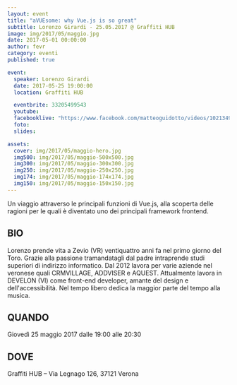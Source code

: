 ```yaml
---
layout: event
title: "aVUEsome: why Vue.js is so great"
subtitle: Lorenzo Girardi - 25.05.2017 @ Graffiti HUB
image: img/2017/05/maggio.jpg
date: 2017-05-01 00:00:00
author: fevr
category: eventi
published: true

event:
  speaker: Lorenzo Girardi
  date: 2017-05-25 19:00:00
  location: Graffiti HUB

  eventbrite: 33205499543
  youtube:
  facebooklive: "https://www.facebook.com/matteoguidotto/videos/10213490732766611/"
  foto: 
  slides:

assets:
  cover: img/2017/05/maggio-hero.jpg
  img500: img/2017/05/maggio-500x500.jpg
  img300: img/2017/05/maggio-300x300.jpg
  img250: img/2017/05/maggio-250x250.jpg
  img174: img/2017/05/maggio-174x174.jpg
  img150: img/2017/05/maggio-150x150.jpg
---
```


Un viaggio attraverso le principali funzioni di Vue.js, alla scoperta delle ragioni per le quali è diventato uno dei principali framework frontend.

## BIO

Lorenzo prende vita a Zevio (VR) ventiquattro anni fa nel primo giorno del Toro.
Grazie alla passione tramandatagli dal padre intraprende studi superiori di indirizzo informatico.
Dal 2012 lavora per varie aziende nel veronese quali CRMVILLAGE, ADDVISER e AQUEST.
Attualmente lavora in DEVELON (VI) come front-end developer, amante del design e dell'accessibilità.
Nel tempo libero dedica la maggior parte del tempo alla musica.

## QUANDO

Giovedì 25 maggio 2017 dalle 19:00 alle 20:30

## DOVE

Graffiti HUB – Via Legnago 126, 37121 Verona
